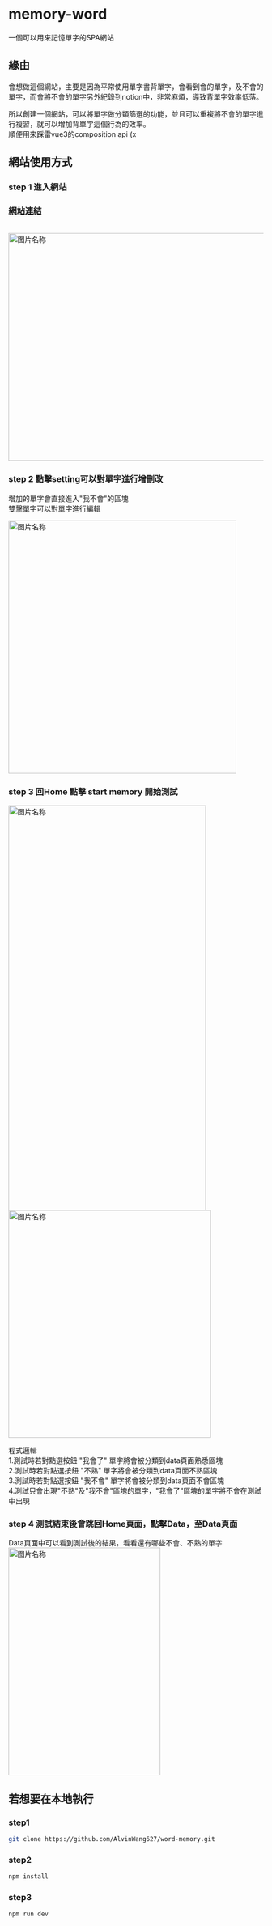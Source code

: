 # memory-word
一個可以用來記憶單字的SPA網站
## 緣由
會想做這個網站，主要是因為平常使用單字書背單字，會看到會的單字，及不會的單字，而會將不會的單字另外紀錄到notion中，非常麻煩，導致背單字效率低落。  
  
所以創建一個網站，可以將單字做分類篩選的功能，並且可以重複將不會的單字進行複習，就可以增加背單字這個行為的效率。  
順便用來踩雷vue3的composition api (x

## 網站使用方式
### step 1 進入網站

### <a href="https://alvinwang627.github.io/word-memory/" target="_blank">網站連結</a>
<br>
<img src="https://i.imgur.com/sRPN89U.jpg" width = "700" height = "450" alt="图片名称" align=center />

### step 2 點擊setting可以對單字進行增刪改
增加的單字會直接進入"我不會"的區塊  <br>
雙擊單字可以對單字進行編輯<br>

 <img src="https://i.imgur.com/CGuatLy.gif" width = "450" height = "500" alt="图片名称" align=center />  
 
###  step 3 回Home 點擊 start memory 開始測試

<img src="https://i.imgur.com/CqL37zO.jpg" width = "390" height = "800" alt="图片名称" align=center />

<img src="https://i.imgur.com/5mvOR7v.jpeg" width = "400" height = "450" alt="图片名称" align=center />

程式邏輯<br>
1.測試時若對點選按鈕 "我會了" 單字將會被分類到data頁面熟悉區塊<br>
2.測試時若對點選按鈕 "不熟" 單字將會被分類到data頁面不熟區塊<br>
3.測試時若對點選按鈕 "我不會" 單字將會被分類到data頁面不會區塊<br>
4.測試只會出現"不熟"及"我不會"區塊的單字，"我會了"區塊的單字將不會在測試中出現<br>

### step 4 測試結束後會跳回Home頁面，點擊Data，至Data頁面
Data頁面中可以看到測試後的結果，看看還有哪些不會、不熟的單字  
<img src="https://user-images.githubusercontent.com/93432312/169701245-862520c9-51a3-4e40-b8cc-6d3baae8e504.png" width = "300" height = "450" alt="图片名称" align=center />
## 若想要在本地執行

### step1
```sh
git clone https://github.com/AlvinWang627/word-memory.git
```
### step2
```sh
npm install
```
### step3  
```sh
npm run dev
```
